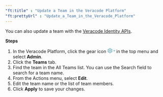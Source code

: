 ```yaml
---
"ft:title" : "Update a Team in the Veracode Platform"
"ft:prettyUrl" : "Update_a_Team_in_the_Veracode_Platform"
---
```


You can also update a team with the [Veracode Identity APIs](https://docs.veracode.com/r/c_identity_update_team).

<p font-size="13pt"><b>Steps</b></p>

1. In the Veracode Platform, click the gear icon ![](../../images/gear_icon_platform.png) in the top menu and select **Admin**.
2. Click the **Teams** tab.
3. Find the team in the All Teams list. You can use the Search field to search for a team name.
4. From the Actions menu, select **Edit**.
5. Edit the team name or the list of team members.
6. Click **Apply** to save your changes.